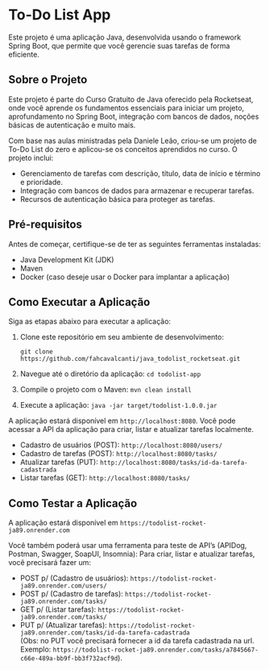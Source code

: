 # To-Do List App

Este projeto é uma aplicação Java, desenvolvida usando o framework Spring Boot, que permite que você gerencie suas tarefas de forma eficiente.

## Sobre o Projeto

Este projeto é parte do Curso Gratuito de Java oferecido pela Rocketseat, onde você aprende os fundamentos essenciais para iniciar um projeto, aprofundamento no Spring Boot, integração com bancos de dados, noções básicas de autenticação e muito mais.

Com base nas aulas ministradas pela Daniele Leão, criou-se um projeto de To-Do List do zero e aplicou-se os conceitos aprendidos no curso. O projeto inclui:

- Gerenciamento de tarefas com descrição, título, data de início e término e prioridade.
- Integração com bancos de dados para armazenar e recuperar tarefas.
- Recursos de autenticação básica para proteger as tarefas.

## Pré-requisitos

Antes de começar, certifique-se de ter as seguintes ferramentas instaladas:

- Java Development Kit (JDK)
- Maven
- Docker (caso deseje usar o Docker para implantar a aplicação)

## Como Executar a Aplicação

Siga as etapas abaixo para executar a aplicação:

1. Clone este repositório em seu ambiente de desenvolvimento:

   ```shell
   git clone https://github.com/fahcavalcanti/java_todolist_rocketseat.git

2. Navegue até o diretório da aplicação: `cd todolist-app`

3. Compile o projeto com o Maven: `mvn clean install`

4. Execute a aplicação: `java -jar target/todolist-1.0.0.jar`

A aplicação estará disponível em `http://localhost:8080`. Você pode acessar a API da aplicação para criar, listar e atualizar tarefas localmente.

- Cadastro de usuários (POST): `http://localhost:8080/users/ `  
- Cadastro de tarefas (POST): `http://localhost:8080/tasks/ `  
- Atualizar tarefas (PUT): `http://localhost:8080/tasks/id-da-tarefa-cadastrada`  
- Listar tarefas (GET): `http://localhost:8080/tasks/`

## Como Testar a Aplicação

A aplicação estará disponível em `https://todolist-rocket-ja89.onrender.com` 

Você também poderá usar uma ferramenta para teste de API’s (APIDog, Postman, Swagger, SoapUI, Insomnia): Para criar, listar e atualizar tarefas, você precisará fazer um:

- POST p/ (Cadastro de usuários): `https://todolist-rocket-ja89.onrender.com/users/`  
- POST p/ (Cadastro de tarefas): `https://todolist-rocket-ja89.onrender.com/tasks/`  
- GET p/ (Listar tarefas): `https://todolist-rocket-ja89.onrender.com/tasks/`  
- PUT p/ (Atualizar tarefas): `https://todolist-rocket-ja89.onrender.com/tasks/id-da-tarefa-cadastrada`  
(Obs: no PUT você precisará fornecer a id da tarefa cadastrada na url. Exemplo: `https://todolist-rocket-ja89.onrender.com/tasks/a7845667-c66e-489a-bb9f-bb3f732acf9d`).



